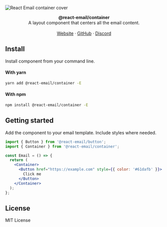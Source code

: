 ![React Email container cover](https://react.email/static/covers/container.png)

<div align="center"><strong>@react-email/container</strong></div>
<div align="center">A layout component that centers all the email content.</div>
<br />
<div align="center">
<a href="https://react.email">Website</a> 
<span> · </span>
<a href="https://github.com/resendlabs/react-email">GitHub</a> 
<span> · </span>
<a href="https://react.email/discord">Discord</a>
</div>

## Install

Install component from your command line.

#### With yarn

```sh
yarn add @react-email/container -E
```

#### With npm

```sh
npm install @react-email/container -E
```

## Getting started

Add the component to your email template. Include styles where needed.

```jsx
import { Button } from '@react-email/button';
import { Container } from '@react-email/container';

const Email = () => {
  return (
    <Container>
      <Button href="https://example.com" style={{ color: '#61dafb' }}>
        Click me
      </Button>
    </Container>
  );
};
```

## License

MIT License
